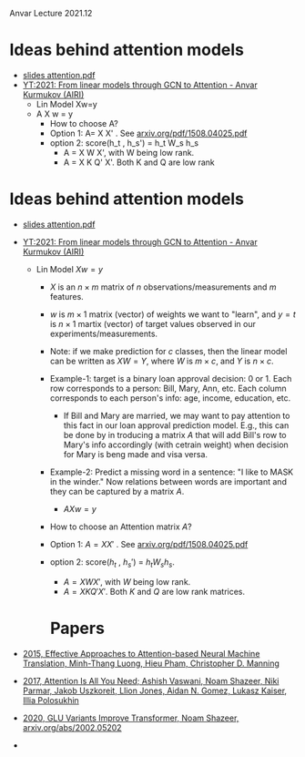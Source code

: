 Anvar Lecture 2021.12

# Ideas behind attention models

* [slides attention.pdf](attention.pdf)
* [YT:2021: From linear models through GCN to Attention - Anvar Kurmukov (AIRI)](https://www.youtube.com/watch?v=-hXUsOIcUqM)
  * Lin Model Xw=y 
  * A X w = y
    * How to choose A?
    * Option 1: A= X X' . See [arxiv.org/pdf/1508.04025.pdf](http://arxiv.org/pdf/1508.04025.pdf) 
    * option 2: score(h_t , h_s') = h_t W_s h_s
      * A = X W X', with W being low rank.
      * A = X K Q' X'.    Both K and Q are low rank
      

# Ideas behind attention models

* [slides attention.pdf](attention.pdf)
* [YT:2021: From linear models through GCN to Attention - Anvar Kurmukov (AIRI)](https://www.youtube.com/watch?v=-hXUsOIcUqM)
  * Lin Model $Xw=y$ 
    * $X$ is an $n\times m$ matrix of $n$ observations/measurements and $m$ features.
    * $w$ is $m\times 1$ matrix (vector) of weights we want to "learn", and $y=t$ is $n\times 1$ martix (vector) of target values observed in our experiments/measurements.
    * Note: if we make prediction for $c$ classes, then the linear model can be written as $XW=Y$, where $W$ is $m\times c$, and $Y$ is $n\times c$. 
    * Example-1: target is a binary loan approval decision: 0 or 1. Each row corresponds to a person: Bill, Mary, Ann, etc. Each column corresponds to each person's info: age, income, education, etc.
      * If Bill and Mary are married, we may want to pay attention to this fact in our loan approval prediction model. E.g., this can be done by in troducing a matrix $A$ that will add Bill's row to Mary's info accordingly (with cetrain weight) when decision for Mary is beng made and visa versa.
    * Example-2: Predict a missing word in a sentence: "I like to MASK in the winder." Now relations between words are important and they can be captured by a matrix $A$.
      * $A X w = y$
    * How to choose an Attention matrix $A$?
    * Option 1: $A= X X'$ . See [arxiv.org/pdf/1508.04025.pdf](http://arxiv.org/pdf/1508.04025.pdf) 
    * option 2: score($h_t$ , $h_s'$) = $h_t W_s h_s$.
      * $A = X W X'$, with $W$ being low rank.
      * $A = X K Q' X'$.    Both $K$ and $Q$ are low rank matrices.
      
      # Papers

* [2015, Effective Approaches to Attention-based Neural Machine Translation, Minh-Thang Luong, Hieu Pham, Christopher D. Manning](https://arxiv.org/abs/1508.04025)
* [2017, Attention Is All You Need; Ashish Vaswani, Noam Shazeer, Niki Parmar, Jakob Uszkoreit, Llion Jones, Aidan N. Gomez, Lukasz Kaiser, Illia Polosukhin](https://arxiv.org/abs/1706.03762)
* [2020, GLU Variants Improve Transformer, Noam Shazeer, arxiv.org/abs/2002.05202](https://arxiv.org/abs/2002.05202)
* []()
